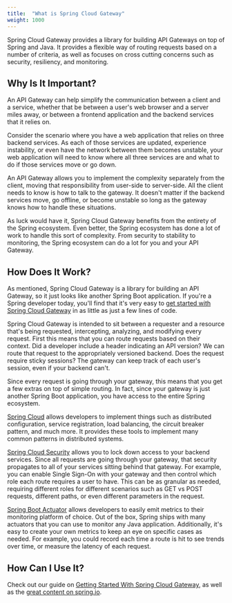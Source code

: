 ```yaml
---
title:  "What is Spring Cloud Gateway"
weight: 1000
---
```


Spring Cloud Gateway provides a library for building API Gateways on top of Spring and Java. It provides a flexible way of routing requests based on a number of criteria, as well as focuses on cross cutting concerns such as security, resiliency, and monitoring.

## Why Is It Important? 

An API Gateway can help simplify the communication between a client and a service, whether that be between a user's web browser and a server miles away, or between a frontend application and the backend services that it relies on.

Consider the scenario where you have a web application that relies on three backend services. As each of those services are updated, experience instability, or even have the network between them becomes unstable, your web application will need to know where all three services are and what to do if those services move or go down.

An API Gateway allows you to implement the complexity separately from the client, moving that responsibility from user-side to server-side. All the client needs to know is how to talk to the gateway. It doesn't matter if the backend services move, go offline, or become unstable so long as the gateway knows how to handle these situations.

As luck would have it, Spring Cloud Gateway benefits from the entirety of the Spring ecosystem. Even better, the Spring ecosystem has done a lot of work to handle this sort of complexity. From security to stability to monitoring, the Spring ecosystem can do a lot for you and your API Gateway.

## How Does It Work? 

As mentioned, Spring Cloud Gateway is a library for building an API Gateway, so it just looks like another Spring Boot application. If you're a Spring developer today, you'll find that it's very easy to [get started with Spring Cloud Gateway](/guides/spring/spring-cloud-gateway/scg-gs) in as little as just a few lines of code.

Spring Cloud Gateway is intended to sit between a requester and a resource that's being requested, intercepting, analyzing, and modifying every request. First this means that you can route requests based on their context. Did a developer include a header indicating an API version? We can route that request to the appropriately versioned backend. Does the request require sticky sessions? The gateway can keep track of each user's session, even if your backend can't.

Since every request is going through your gateway, this means that you get a few extras on top of simple routing. In fact, since your gateway is just another Spring Boot application, you have access to the entire Spring ecosystem. 

[Spring Cloud](https://spring.io/projects/spring-cloud) allows developers to implement things such as distributed configuration, service registration, load balancing, the circuit breaker pattern, and much more. It provides these tools to implement many common patterns in distributed systems.

[Spring Cloud Security](https://cloud.spring.io/spring-cloud-security) allows you to lock down access to your backend services. Since all requests are going through your gateway, that security propagates to all of your services sitting behind that gateway. For example, you can enable Single Sign-On with your gateway and then control which role each route requires a user to have. This can be as granular as needed, requiring different roles for different scenarios such as GET vs POST requests, different paths, or even different parameters in the request.

[Spring Boot Actuator](https://docs.spring.io/spring-boot/docs/current/reference/html/production-ready-features.html) allows developers to easily emit metrics to their monitoring platform of choice. Out of the box, Spring ships with many actuators that you can use to monitor any Java application. Additionally, it's easy to create your own metrics to keep an eye on specific cases as needed. For example, you could record each time a route is hit to see trends over time, or measure the latency of each request.

## How Can I Use It?

Check out our guide on [Getting Started With Spring Cloud Gateway](/guides/spring/spring-cloud-gateway/scg-gs), as well as the [great content on spring.io](https://spring.io/projects/spring-cloud-gateway).
